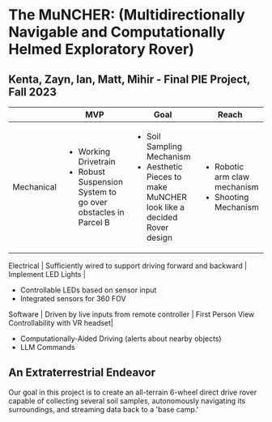 # The MuNCHER: (Multidirectionally Navigable and Computationally Helmed Exploratory Rover)
## Kenta, Zayn, Ian, Matt, Mihir - Final PIE Project, Fall 2023


| | MVP | Goal | Reach
|-----|-----|-----|-----|
Mechanical  | <ul><li>Working Drivetrain</li><li>Robust Suspension System to go over obstacles in Parcel B</li></ul> | <ul><li>Soil Sampling Mechanism</li><li>Aesthetic Pieces to make MuNCHER look like a decided Rover design</li></ul> |<ul><li>Robotic arm claw mechanism</li><li>Shooting Mechanism</li></ul>



Electrical  | Sufficiently wired to support driving forward and backward | Implement LED Lights | <ul><li>Controllable LEDs based on sensor input</li><li>Integrated sensors for 360 FOV</li></ul>

Software  | Driven by live inputs from remote controller | First Person View Controllability with VR headset| <ul><li>Computationally-Aided Driving (alerts about nearby objects)</li><li>LLM Commands</li></ul>




## An Extraterrestrial Endeavor
Our goal in this project is to create an all-terrain 6-wheel direct drive rover capable of collecting several soil samples, autonomously navigating its surroundings, and streaming data back to a 'base camp.'
